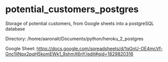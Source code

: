 # potential_customers_postgres
Storage of potential customers, from Google sheets into a postgreSQL database

Directory:
/home/aaronalt/Documents/python/heroku_2_postgres

Google Sheet:
https://docs.google.com/spreadsheets/d/1qGnU-OE4mcVf-Gnc1iINpx2pqH5komEWk1_9shmX6nY/edit#gid=1829820316

